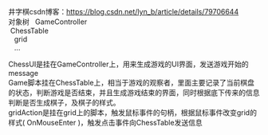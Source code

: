井字棋csdn博客：https://blog.csdn.net/lyn_b/article/details/79706644  
对象树  
GameController  
  ChessTable  
    grid  
    ...  

  ChessUI是挂在GameController上，用来生成游戏的UI界面，发送游戏开始的message  
  Game脚本挂在ChessTable上，相当于游戏的观察者，里面主要记录了当前棋盘的状态，判断游戏是否结束，并且生成游戏结束的界面，同时根据底下传来的信息判断是否生成棋子，及棋子的样式。  
  gridAction是挂在grid上的脚本，触发鼠标事件的句柄，根据鼠标事件改变grid的样式( OnMouseEnter )，触发点击事件向ChessTable发送信息  
